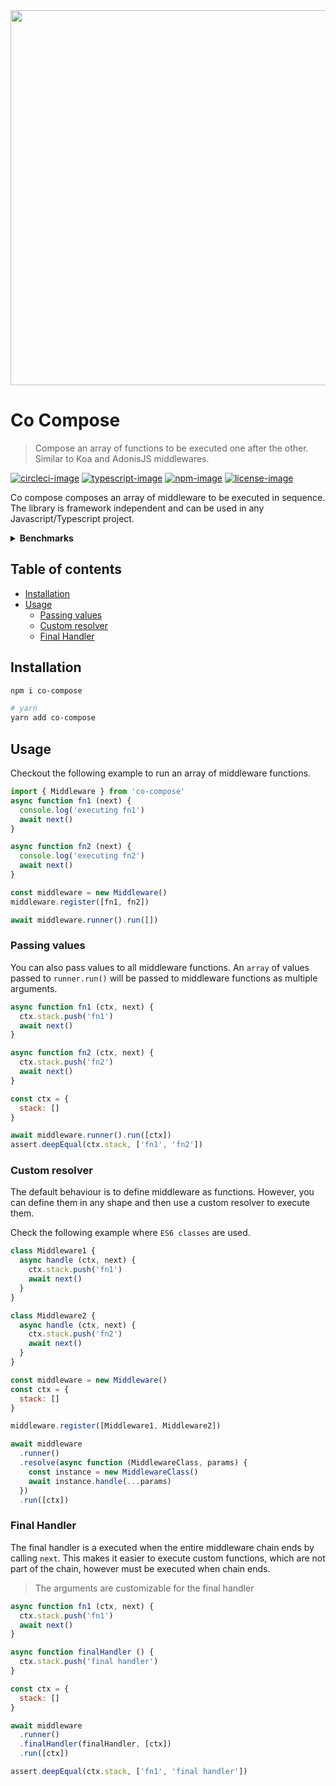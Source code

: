 <div align="center">
  <img src="https://res.cloudinary.com/adonisjs/image/upload/q_100/v1557762307/poppinss_iftxlt.jpg" width="600px">
</div>

# Co Compose
> Compose an array of functions to be executed one after the other. Similar to Koa and AdonisJS middlewares.

[![circleci-image]][circleci-url] [![typescript-image]][typescript-url] [![npm-image]][npm-url] [![license-image]][license-url]

Co compose composes an array of middleware to be executed in sequence. The library is framework independent and can be used in any Javascript/Typescript project.

<details>
  <summary> <strong>Benchmarks</strong> </summary>

  Co Compose x 244,726 ops/sec ±0.65% (81 runs sampled)
  fastseries x 139,141 ops/sec ±5.83% (62 runs sampled)
  middie x 123,217 ops/sec ±5.04% (64 runs sampled)

</details>

<!-- START doctoc generated TOC please keep comment here to allow auto update -->
<!-- DON'T EDIT THIS SECTION, INSTEAD RE-RUN doctoc TO UPDATE -->
## Table of contents

- [Installation](#installation)
- [Usage](#usage)
  - [Passing values](#passing-values)
  - [Custom resolver](#custom-resolver)
  - [Final Handler](#final-handler)

<!-- END doctoc generated TOC please keep comment here to allow auto update -->

## Installation
```sh
npm i co-compose

# yarn
yarn add co-compose
```

## Usage
Checkout the following example to run an array of middleware functions.

```ts
import { Middleware } from 'co-compose'
async function fn1 (next) {
  console.log('executing fn1')
  await next()
}

async function fn2 (next) {
  console.log('executing fn2')
  await next()
}

const middleware = new Middleware()
middleware.register([fn1, fn2])

await middleware.runner().run([])
```

### Passing values
You can also pass values to all middleware functions. An `array` of values passed to `runner.run()` will be passed to middleware functions as multiple arguments.

```js
async function fn1 (ctx, next) {
  ctx.stack.push('fn1')
  await next()
}

async function fn2 (ctx, next) {
  ctx.stack.push('fn2')
  await next()
}

const ctx = {
  stack: []
}

await middleware.runner().run([ctx])
assert.deepEqual(ctx.stack, ['fn1', 'fn2'])
```

### Custom resolver
The default behaviour is to define middleware as functions. However, you can define them in any shape and then use a custom resolver to execute them. 

Check the following example where `ES6 classes` are used.

```js
class Middleware1 {
  async handle (ctx, next) {
    ctx.stack.push('fn1')
    await next()
  }
}

class Middleware2 {
  async handle (ctx, next) {
    ctx.stack.push('fn2')
    await next()
  }
}

const middleware = new Middleware()
const ctx = {
  stack: []
}

middleware.register([Middleware1, Middleware2])

await middleware
  .runner()
  .resolve(async function (MiddlewareClass, params) {
    const instance = new MiddlewareClass()
    await instance.handle(...params)
  })
  .run([ctx])
```

### Final Handler
The final handler is a executed when the entire middleware chain ends by calling `next`. This makes it easier to execute custom functions, which are not part of the chain, however must be executed when chain ends.

> The arguments are customizable for the final handler

```js
async function fn1 (ctx, next) {
  ctx.stack.push('fn1')
  await next()
}

async function finalHandler () {
  ctx.stack.push('final handler')
}

const ctx = {
  stack: []
}

await middleware
  .runner()
  .finalHandler(finalHandler, [ctx])
  .run([ctx])

assert.deepEqual(ctx.stack, ['fn1', 'final handler'])
```

[circleci-image]: https://img.shields.io/circleci/project/github/poppinss/co-compose/master.svg?style=for-the-badge&logo=circleci
[circleci-url]: https://circleci.com/gh/poppinss/co-compose "circleci"

[typescript-image]: https://img.shields.io/badge/Typescript-294E80.svg?style=for-the-badge&logo=typescript
[typescript-url]:  "typescript"

[npm-image]: https://img.shields.io/npm/v/co-compose.svg?style=for-the-badge&logo=npm
[npm-url]: https://npmjs.org/package/co-compose "npm"

[license-image]: https://img.shields.io/npm/l/co-compose?color=blueviolet&style=for-the-badge
[license-url]: LICENSE.md "license"
